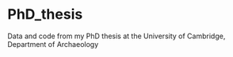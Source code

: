 # PhD_thesis
Data and code from my PhD thesis at the University of Cambridge, Department of Archaeology
